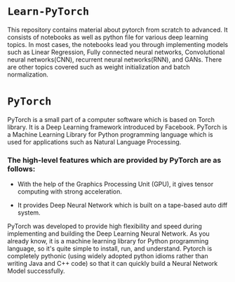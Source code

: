 # `Learn-PyTorch`

This repository contains material about pytorch from scratch to advanced. It consists of notebooks as well as python file for various deep learning topics. In most cases, the notebooks lead you through implementing models such as Linear Regression, Fully connected neural networks, Convolutional neural networks(CNN), recurrent neural networks(RNN), and GANs. There are other topics covered such as weight initialization and batch normalization.



# `PyTorch`
PyTorch is a small part of a computer software which is based on Torch library. It is a Deep Learning framework introduced by Facebook. PyTorch is a Machine Learning Library for Python programming language which is used for applications such as Natural Language Processing.

### The high-level features which are provided by PyTorch are as follows:

+ With the help of the Graphics Processing Unit (GPU), it gives tensor computing with strong acceleration.
- It provides Deep Neural Network which is built on a tape-based auto diff system.

PyTorch was developed to provide high flexibility and speed during implementing and building the Deep Learning Neural Network. As you already know, it is a machine learning library for Python programming language, so it's quite simple to install, run, and understand. Pytorch is completely pythonic (using widely adopted python idioms rather than writing Java and C++ code) so that it can quickly build a Neural Network Model successfully.